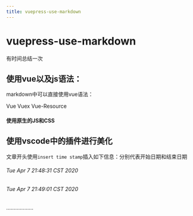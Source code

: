 ```yaml
---
title: vuepress-use-markdown 
---
```


# vuepress-use-markdown 

有时间总结一次

## 使用vue以及js语法：

markdown中可以直接使用vue语法：

 Vue <Badge text="2.5.0+"/> 
 Vuex <Badge text="beta" type="warn" vertical="top"/> 
 Vue-Resource<Badge text="废弃" vertical="middle" type="error"/>

<!--样式内容-->
<style>
.box {
  width: 100%;
  height: 100px;
  line-height: 100px;
  text-align: center;
  color: #fff;
  background-color: #58a;
}
</style>

<!--.md内容-->
#### 使用原生的JS和CSS
<div id="container"></div>

<!--js内容-->
<script>
window.onload = function() {
  var dom = document.getElementById('container');
  dom.innerHTML = 'box content'
  dom.className = 'box'
}
</script>

## 使用vscode中的插件进行美化

文章开头使用`insert time stamp`插入如下信息：分别代表开始日期和结束日期

###### Tue Apr 7 21:48:31 CST 2020
###### Tue Apr 7 21:49:01 CST 2020

………………